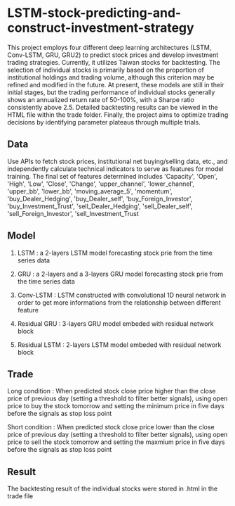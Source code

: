 # LSTM-stock-predicting-and-construct-investment-strategy
This project employs four different deep learning architectures (LSTM, Conv-LSTM, GRU, GRU2) to predict stock prices and develop investment trading strategies. Currently, it utilizes Taiwan stocks for backtesting. The selection of individual stocks is primarily based on the proportion of institutional holdings and trading volume, although this criterion may be refined and modified in the future. At present, these models are still in their initial stages, but the trading performance of individual stocks generally shows an annualized return rate of 50-100%, with a Sharpe ratio consistently above 2.5. Detailed backtesting results can be viewed in the HTML file within the trade folder. Finally, the project aims to optimize trading decisions by identifying parameter plateaus through multiple trials.

## Data
Use APIs to fetch stock prices, institutional net buying/selling data, etc., and independently calculate technical indicators to serve as features for model training. The final set of features determined includes 'Capacity', 'Open', 'High', 'Low', 'Close', 'Change', 'upper_channel', 'lower_channel', 'upper_bb', 'lower_bb', 'moving_average_5', 'momentum', 'buy_Dealer_Hedging', 'buy_Dealer_self', 'buy_Foreign_Investor', 'buy_Investment_Trust', 'sell_Dealer_Hedging', 'sell_Dealer_self', 'sell_Foreign_Investor', 'sell_Investment_Trust

## Model
1. LSTM : a 2-layers LSTM model forecasting stock prie from the time series data

2. GRU : a 2-layers and a 3-layers GRU model forecasting stock prie from the time series data

3. Conv-LSTM : LSTM constructed with convolutional 1D neural network in order to get more informations from the relationship between different feature

4. Residual GRU : 3-layers GRU model embeded with residual network block

5. Residual LSTM : 2-layers LSTM model embeded with residual network block

## Trade
Long condition : When predicted stock close price higher than the close price of previous day (setting a threshold to filter better signals), using open price to buy the stock tomorrow and setting the minimum price in five days before the signals as stop loss point

Short condition : When predicted stock close price lower than the close price of previous day (setting a threshold to filter better signals), using open price to sell the stock tomorrow and setting the maxmium price in five days before the signals as stop loss point

## Result
The backtesting result of the individual stocks were stored in .html in the trade file
